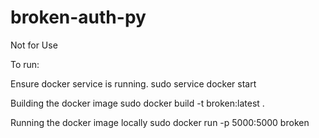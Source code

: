 # broken-auth-py
Not for Use

To run:

Ensure docker service is running.
sudo service docker start

Building the docker image
sudo docker build -t broken:latest . 

Running the docker image locally
sudo docker run -p 5000:5000 broken
